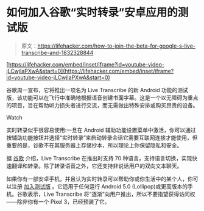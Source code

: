 # 如何加入谷歌“实时转录”安卓应用的测试版

> 原文：<https://lifehacker.com/how-to-join-the-beta-for-google-s-live-transcribe-and-1832328844>

 [https://lifehacker.com/embed/inset/iframe?id=youtube-video-jLCwjIaPXwA&start=0](https://lifehacker.com/embed/inset/iframe?id=youtube-video-jLCwjIaPXwA&start=0) 

谷歌周一宣布，它将推出一项名为 Live Transcribe 的新 Android 功能的测试版，该功能可以在飞行中准确地根据语音创建书面字幕。这是一个以无障碍为重点的项目，旨在帮助听力损失者进行交流，而无需做出特殊安排或购买昂贵的设备。

Watch

实时转录似乎很容易使用:一旦在 Android 辅助功能设置菜单中激活，你可以通过按辅助功能按钮并选择“实时转录”来启动转录会话它需要互联网连接才能使用，但重要的是，谷歌不在其服务器上存储抄本，所以理论上你保留隐私和安全。

据 [谷歌](https://www.blog.google/outreach-initiatives/accessibility/making-audio-more-accessible-two-new-apps/) 介绍，Live Transcribe 在推出时支持 70 种语言，支持语言切换，实现快速翻译和转录。除了转录语音之外，它还支持非说话用户的双向文本聊天。

如果你有一部安卓手机，并且认为实时转录可以帮助你或你生活中的某个人，你可以注册 [加入测试版](https://www.android.com/accessibility/live-transcribe/) 。它适用于任何运行 Android 5.0 (Lollipop)或更高版本的手机。谷歌表示，Live Transcribe 将“逐渐”向用户推出，所以不要指望获得访问权——除非你有一个 Pixel 3，已经预装了它。